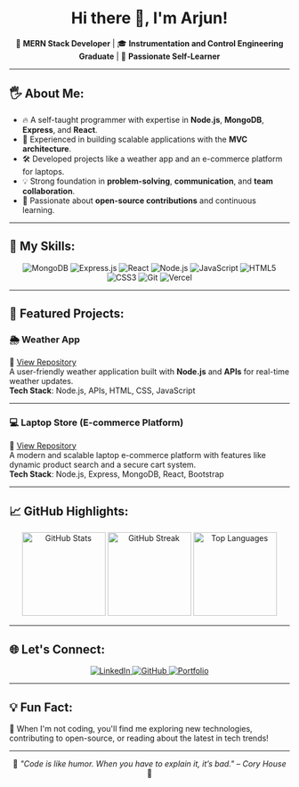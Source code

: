 <h1 align="center">Hi there 👋, I'm Arjun!</h1>

<p align="center">
  🚀 <strong>MERN Stack Developer</strong> | 🎓 <strong>Instrumentation and Control Engineering Graduate</strong> | 🌱 <strong>Passionate Self-Learner</strong>
</p>

---

## 🖐️ About Me:
- 🔥 A self-taught programmer with expertise in **Node.js**, **MongoDB**, **Express**, and **React**.
- 🎯 Experienced in building scalable applications with the **MVC architecture**.
- 🛠️ Developed projects like a weather app and an e-commerce platform for laptops.
- 💡 Strong foundation in **problem-solving**, **communication**, and **team collaboration**.
- 🌟 Passionate about **open-source contributions** and continuous learning.

---

## 🚀 My Skills:
<div align="center">
  <img src="https://img.shields.io/badge/MongoDB-47A248?style=for-the-badge&logo=mongodb&logoColor=white" alt="MongoDB"/>
  <img src="https://img.shields.io/badge/Express.js-000000?style=for-the-badge&logo=express&logoColor=white" alt="Express.js"/>
  <img src="https://img.shields.io/badge/React-20232A?style=for-the-badge&logo=react&logoColor=61DAFB" alt="React"/>
  <img src="https://img.shields.io/badge/Node.js-43853D?style=for-the-badge&logo=node.js&logoColor=white" alt="Node.js"/>
  <img src="https://img.shields.io/badge/JavaScript-F7DF1E?style=for-the-badge&logo=javascript&logoColor=black" alt="JavaScript"/>
  <img src="https://img.shields.io/badge/HTML5-E34F26?style=for-the-badge&logo=html5&logoColor=white" alt="HTML5"/>
  <img src="https://img.shields.io/badge/CSS3-1572B6?style=for-the-badge&logo=css3&logoColor=white" alt="CSS3"/>
  <img src="https://img.shields.io/badge/Git-F05032?style=for-the-badge&logo=git&logoColor=white" alt="Git"/>
  <img src="https://img.shields.io/badge/Vercel-000000?style=for-the-badge&logo=vercel&logoColor=white" alt="Vercel"/>
</div>

---

## 🌟 Featured Projects:
### 🌦️ Weather App
📌 [View Repository](https://github.com/yourusername/weather-app)  
A user-friendly weather application built with **Node.js** and **APIs** for real-time weather updates.  
**Tech Stack**: Node.js, APIs, HTML, CSS, JavaScript  

---

### 💻 Laptop Store (E-commerce Platform)
📌 [View Repository](https://github.com/yourusername/laptop-store)  
A modern and scalable laptop e-commerce platform with features like dynamic product search and a secure cart system.  
**Tech Stack**: Node.js, Express, MongoDB, React, Bootstrap  

---

## 📈 GitHub Highlights:
<div align="center">
  <img src="https://github-readme-stats.vercel.app/api?username=yourusername&show_icons=true&theme=radical" alt="GitHub Stats" height="150"/>
  <img src="https://github-readme-streak-stats.herokuapp.com/?user=yourusername&theme=radical" alt="GitHub Streak" height="150"/>
  <img src="https://github-readme-stats.vercel.app/api/top-langs/?username=yourusername&layout=compact&theme=radical" alt="Top Languages" height="150"/>
</div>

---

## 🌐 Let's Connect:
<div align="center">
  <a href="https://www.linkedin.com/in/your-profile" target="_blank">
    <img src="https://img.shields.io/badge/LinkedIn-0A66C2?style=for-the-badge&logo=linkedin&logoColor=white" alt="LinkedIn"/>
  </a>
  <a href="https://github.com/yourusername" target="_blank">
    <img src="https://img.shields.io/badge/GitHub-100000?style=for-the-badge&logo=github&logoColor=white" alt="GitHub"/>
  </a>
  <a href="https://your-portfolio.com" target="_blank">
    <img src="https://img.shields.io/badge/Portfolio-000000?style=for-the-badge&logo=portfolio&logoColor=white" alt="Portfolio"/>
  </a>
</div>

---

## 💡 Fun Fact:
🎨 When I'm not coding, you'll find me exploring new technologies, contributing to open-source, or reading about the latest in tech trends!

---

<p align="center">
  🌟 <em>"Code is like humor. When you have to explain it, it’s bad." – Cory House</em> 🌟
</p>
